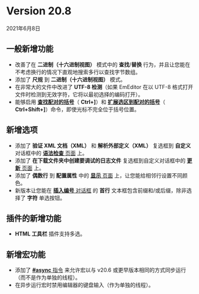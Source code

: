 # Version 20.8

2021年6月8日

## 一般新增功能

- 改善了在 **二进制（十六进制视图）** 模式中的 **查找**/**替换** 行为，并且让您能在不考虑换行的情况下直观地搜索多行以查找字节数组。
- 添加了 **尺规** 到 **二进制（十六进制视图）** 模式。
- 在非常大的文件中改进了 **UTF-8 检测**（如果 EmEditor 在以 UTF-8 格式打开文件时检测到无效字符，它将以最初选择的编码打开）。
- 能够启用 **[查找配对的括号](../cmd/edit/next_paren)**（ **Ctrl+\]**）和 **[扩展选区到配对的括号](../cmd/edit/shift_next_paren)**（ **Ctrl+Shift+\]**）命令，即使光标不完全位于括号位置。

## 新增选项

- 添加了 **验证 XML 文档（XML）** 和 **解析外部定义（XML）** 复选框到 **自定义** 对话框中的 [**语法检查** 页面](../dlg/customize/validation/index) 上。
- 添加了 **在下载文件夹中创建要调试的日志文件** 复选框到自定义对话框中的 [**更新** 页面](../dlg/customize/update/index) 上。
- 添加了 **偶数行** 到 **配置属性** 中的 [**显示** 页面](../dlg/properties/display/index) 上，让您能给相邻行设置不同颜色。
- 新版本让您能在 [**插入编号** 对话框](../dlg/insert_numbering/index) 的 **首行** 文本框包含前缀和/或后缀，除非选择了 **字符** 单选按钮。

## 插件的新增功能

- **HTML 工具栏** 插件支持多选。

## 新增宏功能

- 添加了 [**#async** 指令](../macro/directive/async) 来允许宏以与 v20.6 或更早版本相同的方式同步运行（而不是作为单独的线程）。
- 在异步运行宏时禁用编辑器的键盘输入（作为单独的线程）。
